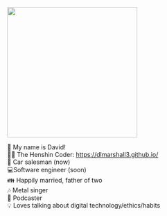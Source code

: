 <img src="https://i.ibb.co/vh8fqy7/henshin-coder-hi-res.jpg" width="300px">

👋 My name is David!\
🦸‍♂️ The Henshin Coder: https://dlmarshall3.github.io/ \
🚙 Car salesman (now) \
💻Software engineer (soon)\
👪 Happily married, father of two\
🎶 Metal singer\
🎤 Podcaster\
💡 Loves talking about digital technology/ethics/habits

<!--
**dlmarshall3/dlmarshall3** is a ✨ _special_ ✨ repository because its `README.md` (this file) appears on your GitHub profile.

Here are some ideas to get you started:

- 🔭 I’m currently working on ...
- 🌱 I’m currently learning ...
- 👯 I’m looking to collaborate on ...
- 🤔 I’m looking for help with ...
- 💬 Ask me about ...
- 📫 How to reach me: ...
- 😄 Pronouns: ...
- ⚡ Fun fact: ...
-->
